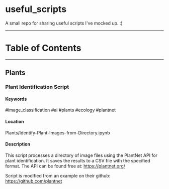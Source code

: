 # useful_scripts
A small repo for sharing useful scripts I've mocked up. :)

---

# Table of Contents

---

## Plants

### Plant Identification Script 
#### Keywords
#image_classification #ai #plants #ecology #plantnet

#### Location
Plants/Identify-Plant-Images-from-Directory.ipynb

#### Description
This script processes a directory of image files using the PlantNet API for plant identification. It saves the results to a CSV file with the specified format. The API can be found free at: https://plantnet.org/

Script is modified from an example on their github: https://github.com/plantnet
